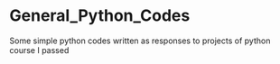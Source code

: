 # General_Python_Codes
Some simple python codes written as responses to projects of python course I passed 
